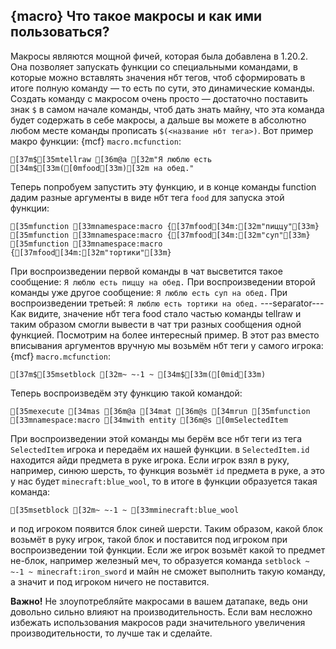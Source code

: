 ## {macro} Что такое макросы и как ими пользоваться?
Макросы являются мощной фичей, которая была добавлена в 1.20.2. Она позволяет запускать функции со специальными командами, в которые можно вставлять значения нбт тегов, чтоб сформировать в итоге полную команду — то есть по сути, это динамические команды. Создать команду с макросом очень просто — достаточно поставить знак `$` в самом начале команды, чтоб дать знать майну, что эта команда будет содержать в себе макросы, а дальше вы можете в абсолютно любом месте команды прописать `$(<название нбт тега>)`. Вот пример макро функции:
{mcf} `macro.mcfunction`:
```ansi
[37m$[35mtellraw [36m@a [32m"Я люблю есть [34m$[33m([0mfood[33m)[32m на обед."
```
Теперь попробуем запустить эту функцию, и в конце команды function дадим разные аргументы в виде нбт тега `food` для запуска этой функции:
```ansi
[35mfunction [33mnamespace:macro {[37mfood[34m:[32m"пиццу"[33m}
[35mfunction [33mnamespace:macro {[37mfood[34m:[32m"суп"[33m}
[35mfunction [33mnamespace:macro {[37mfood[34m:[32m"тортики"[33m}
```
При воспроизведении первой команды в чат высветится такое сообщение:
`Я люблю есть пиццу на обед.`
При воспроизведении второй команды уже другое сообщение:
`Я люблю есть суп на обед.`
При воспроизведении третьей:
`Я люблю есть тортики на обед.`
---separator---
Как видите, значение нбт тега food стало частью команды tellraw и таким образом смогли вывести в чат три разных сообщения одной функцией. Посмотрим на более интересный пример. В этот раз вместо вписывания аргументов вручную мы возьмём нбт теги у самого игрока:
{mcf} `macro.mcfunction`:
```ansi
[37m$[35msetblock [32m~ ~-1 ~ [34m$[33m([0mid[33m)
```
Теперь воспроизведём эту функцию такой командой:
```ansi
[35mexecute [34mas [36m@a [34mat [36m@s [34mrun [35mfunction [33mnamespace:macro [34mwith entity [36m@s [0mSelectedItem
```
При воспроизведении этой команды мы берём все нбт теги из тега `SelectedItem` игрока и передаём их нашей функции. в `SelectedItem.id` находится айди предмета в руке игрока. Если игрок взял в руку, например, синюю шерсть, то функция возьмёт `id` предмета в руке, а это у нас будет `minecraft:blue_wool`, то в итоге в функции образуется такая команда:
```ansi
[35msetblock [32m~ ~-1 ~ [33mminecraft:blue_wool
```
и под игроком появится блок синей шерсти. Таким образом, какой блок возьмёт в руку игрок, такой блок и поставится под игроком при воспроизведении той функции. Если же игрок возьмёт какой то предмет не-блок, например железный меч, то образуется команда `setblock ~ ~-1 ~ minecraft:iron_sword` и майн не сможет выполнить такую команду, а значит и под игроком ничего не поставится.

**Важно!** Не злоупотребляйте макросами в вашем датапаке, ведь они довольно сильно влияют на производительность. Если вам несложно избежать использования макросов ради значительного увеличения производительности, то лучше так и сделайте.